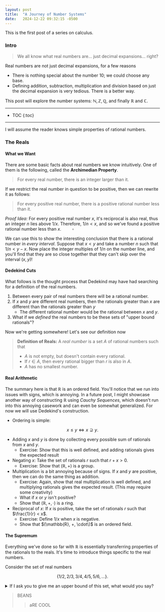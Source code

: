 ```yaml
---
layout: post
title:  "A Journey of Number Systems"
date:   2024-12-22 09:32:15 -0500
---
```


This is the first post of a series on calculus.
### Intro
> We all know what real numbers are... just decimal expansions... right?

Real numbers are not just decimal expansions, for a few reasons
* There is nothing special about the number 10; we could choose any base.
* Defining addition, subtraction, multiplication and division based on just the decimal expansion is very tedious. There is a better way.

This post will explore the number systems: $\mathbb{N},\mathbb{Z},\mathbb{Q}$, and finally $\mathbb{R}$ and $\mathbb{C}$.

---
* TOC
{:toc}
---

I will assume the reader knows simple properties of rational numbers.

### The Reals
#### What we Want
There are some basic facts about real numbers we know intuitively. One of them is the following, called the **Archimedian Property**.
> For every real number, there is an integer larger than it.

If we restrict the real number in question to be positive, then we can rewrite it as follows:

> For every positive real number, there is a positive rational number less than it.

*Proof Idea:* For every positive real number $x$, it's reciprocal is also real, thus an integer $n$ lies above $1/x$. Therefore, $1/n < x$, and so we've found a positive rational number less than $x$. $\qquad\square$

We can use this to show the interesting conclusion that there is a rational number in *every interval*. Suppose that $x<y$ and take a number $n$ such that $1/n < y-x$. Now place the integer multiples of $1/n$ on the number line, and you'll find that they are so close together that they can't skip over the interval $(x,y)$!

#### Dedekind Cuts

What follows is the thought process that Dedekind may have had searching for a definition of the real numbers.

1. Between every pair of real numbers there will be a rational number.
2. If $x$ and $y$ are different real numbers, then the rationals greater than $x$ are different than the rationals greater than $y$
    * The different rational number would be the rational between $x$ and $y$.
3. What if we *defined* the real numbers to be these sets of "upper bound rationals"?

Now we're getting somewhere! Let's see our definition now

> **Definition of Reals:** A *real number* is a set $A$ of rational numbers such that
> * $A$ is not empty, but doesn't contain every rational.
> * If $r\in A$, then every rational bigger than $r$ is also in $A$.
> * $A$ has no smallest number.

#### Real Arithmetic
The summary here is that $\mathbb{R}$ is an ordered field. You'll notice that we run into issues with signs, which is annoying. In a future post, I might showcase another way of constructing $\mathbb{R}$ using *Cauchy Sequences*, which doesn't run into this annoying casework and can even be somewhat generalized. For now we will use Dedekind's construction.

* Ordering is simple:

$$x\le y \iff x \supseteq y.$$

* Adding $x$ and $y$ is done by collecting every possible sum of rationals from $x$ and $y$.
    * Exercise: Show that this is well defined, and adding rationals gives the expected result
* Negating $x$: Take the set of rationals $r$ such that $r+x>0$.
    * Exercise: Show that $(\mathbb{R},+)$ is a group.
* Multiplication is a bit annoying because of signs. If $x$ and $y$ are positive, then we can do the same thing as addition.
    * Exercise: Again, show that real multiplication is well defined, and multiplying rationals gives the expected result. (This may require some creativity)
    * What if $x$ or $y$ isn't positive?
    * Show that $(\mathbb{R}, +, \cdot)$ is a ring.
* Reciprocal of $x$: If $x$ is positive, take the set of rationals $r$ such that $\frac{1}{r} < x$.
    * Exercise: Define $1/x$ when $x$ is negative.
    * Show that $(\mathbb{R}, +, \cdot\)$ is an ordered field.


#### The Supremum
Everything we've done so far with $\mathbb{R}$ is essentially transferring properties of the rationals to the reals. It's time to introduce things specific to the real numbers.

Consider the set of real numbers

$$\{1/2,2/3,3/4,4/5,5/6,\dots\}.$$

<details markdown=1>
<summary>If I ask you to give me an upper bound of this set, what would you say?</summary><br/>
If your immediate thought was $1$, you have good intuition! Even though $1$ isn't in the set, it's still the *smallest upper bound* we can achieve.
</details>

> BEANS
>> aRE COOL